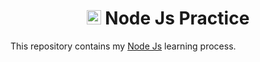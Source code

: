 <div align="center">

# <img height="23" width="23" src='https://cdn.jsdelivr.net/gh/devicons/devicon/icons/nodejs/nodejs-original.svg'> Node Js Practice

</div>

This repository contains my [Node Js](https://nodejs.org/) learning process.
